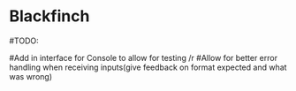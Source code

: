 # Blackfinch

#TODO:

#Add in interface for Console to allow for testing /r
#Allow for better error handling when receiving inputs(give feedback on format expected and what was wrong)
